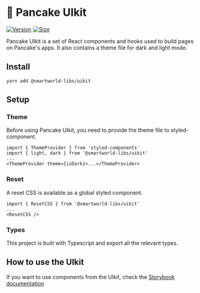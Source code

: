 # 🥞 Pancake UIkit

[![Version](https://img.shields.io/npm/v/@smartworld-libs/uikit)](https://www.npmjs.com/package/@smartworld-libs/uikit) [![Size](https://img.shields.io/bundlephobia/min/@smartworld-libs/uikit)](https://www.npmjs.com/package/@smartworld-libs/uikit)

Pancake UIkit is a set of React components and hooks used to build pages on Pancake's apps. It also contains a theme file for dark and light mode.

## Install

`yarn add @smartworld-libs/uikit`

## Setup

### Theme

Before using Pancake UIkit, you need to provide the theme file to styled-component.

```
import { ThemeProvider } from 'styled-components'
import { light, dark } from '@smartworld-libs/uikit'
...
<ThemeProvider theme={isDark}>...</ThemeProvider>
```

### Reset

A reset CSS is available as a global styled component.

```
import { ResetCSS } from '@smartworld-libs/uikit'
...
<ResetCSS />
```

### Types

This project is built with Typescript and export all the relevant types.

## How to use the UIkit

If you want to use components from the UIkit, check the [Storybook documentation](https://smartworld.github.io/pancake-uikit/)
